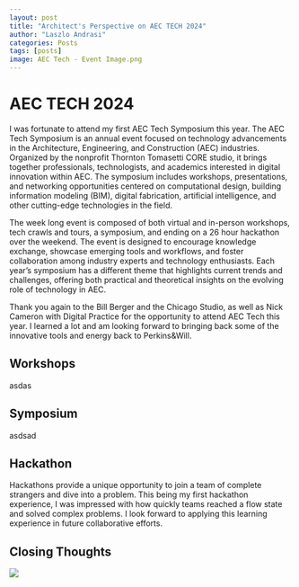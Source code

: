 ```yaml
---
layout: post
title: "Architect's Perspective on AEC TECH 2024"
author: "Laszlo Andrasi"
categories: Posts
tags: [posts]
image: AEC Tech - Event Image.png
---
```


# AEC TECH 2024

I was fortunate to attend my first AEC Tech Symposium this year. The AEC Tech Symposium is an annual event focused on technology advancements in the Architecture, Engineering, and Construction (AEC) industries. Organized by the nonprofit Thornton Tomasetti CORE studio, it brings together professionals, technologists, and academics interested in digital innovation within AEC. The symposium includes workshops, presentations, and networking opportunities centered on computational design, building information modeling (BIM), digital fabrication, artificial intelligence, and other cutting-edge technologies in the field. 

The week long event is composed of both virtual and in-person workshops, tech crawls and tours, a symposium, and ending on a 26 hour hackathon over the weekend. The event is designed to encourage knowledge exchange, showcase emerging tools and workflows, and foster collaboration among industry experts and technology enthusiasts. Each year’s symposium has a different theme that highlights current trends and challenges, offering both practical and theoretical insights on the evolving role of technology in AEC.

Thank you again to the Bill Berger and the Chicago Studio, as well as Nick Cameron with Digital Practice for the opportunity to attend AEC Tech this year. I learned a lot and am looking forward to bringing back some of the innovative tools and energy back to Perkins&Will.

## Workshops

asdas

## Symposium

asdsad


## Hackathon

Hackathons provide a unique opportunity to join a team of complete strangers and dive into a problem. This being my first hackathon experience, I was impressed with how quickly teams reached a flow state and solved complex problems. I look forward to applying this learning experience in future collaborative efforts.

## Closing Thoughts

<img src="https://laz-ap.github.io/thoughts/assets/img/PW_AEC Symposium.jpg">
